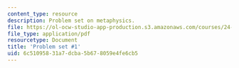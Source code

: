 ```yaml
---
content_type: resource
description: Problem set on metaphysics.
file: https://ol-ocw-studio-app-production.s3.amazonaws.com/courses/24-221-metaphysics-spring-2015/6c51095831a7dcba5b678059e4fe6cb5_MIT24_221S15_ProblemSet1.pdf
file_type: application/pdf
resourcetype: Document
title: 'Problem set #1'
uid: 6c510958-31a7-dcba-5b67-8059e4fe6cb5
---
```

